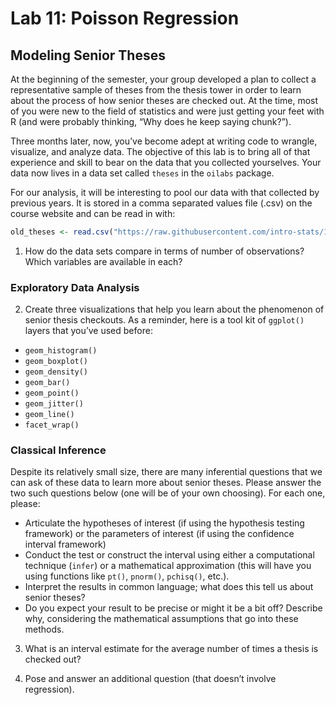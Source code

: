 Lab 11: Poisson Regression
================

## Modeling Senior Theses

At the beginning of the semester, your group developed a plan to collect
a representative sample of theses from the thesis tower in order to
learn about the process of how senior theses are checked out. At the
time, most of you were new to the field of statistics and were just
getting your feet with R (and were probably thinking, “Why does he keep
saying chunk?”).

Three months later, now, you’ve become adept at writing code to wrangle,
visualize, and analyze data. The objective of this lab is to bring all
of that experience and skill to bear on the data that you collected
yourselves. Your data now lives in a data set called `theses` in the
`oilabs` package.

For our analysis, it will be interesting to pool our data with that
collected by previous years. It is stored in a comma separated values
file (.csv) on the course website and can be read in
with:

``` r
old_theses <- read.csv("https://raw.githubusercontent.com/intro-stats/141-course-materials/master/slides/files/sample_theses.csv")
```

1.  How do the data sets compare in terms of number of observations?
    Which variables are available in each?

### Exploratory Data Analysis

2.  Create three visualizations that help you learn about the phenomenon
    of senior thesis checkouts. As a reminder, here is a tool kit of
    `ggplot()` layers that you’ve used before:

<!-- end list -->

  - `geom_histogram()`
  - `geom_boxplot()`
  - `geom_density()`
  - `geom_bar()`
  - `geom_point()`
  - `geom_jitter()`
  - `geom_line()`
  - `facet_wrap()`

### Classical Inference

Despite its relatively small size, there are many inferential questions
that we can ask of these data to learn more about senior theses. Please
answer the two such questions below (one will be of your own choosing).
For each one, please:

  - Articulate the hypotheses of interest (if using the hypothesis
    testing framework) or the parameters of interest (if using the
    confidence interval framework)
  - Conduct the test or construct the interval using either a
    computational technique (`infer`) or a mathematical approximation
    (this will have you using functions like `pt()`, `pnorm()`,
    `pchisq()`, etc.).
  - Interpret the results in common language; what does this tell us
    about senior theses?
  - Do you expect your result to be precise or might it be a bit off?
    Describe why, considering the mathematical assumptions that go into
    these methods.

<!-- end list -->

3.  What is an interval estimate for the average number of times a
    thesis is checked out?

4.  Pose and answer an additional question (that doesn’t involve
    regression).
